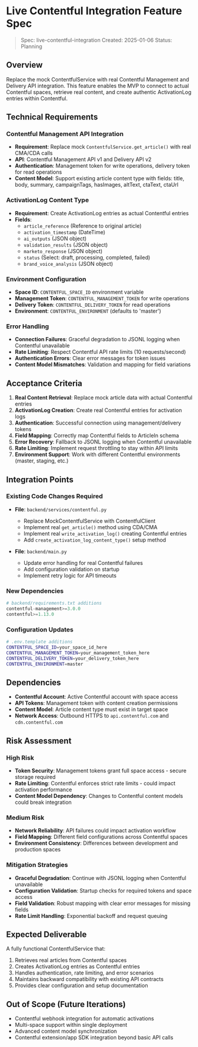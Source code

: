# Live Contentful Integration Feature Spec

> Spec: live-contentful-integration
> Created: 2025-01-06
> Status: Planning

## Overview

Replace the mock ContentfulService with real Contentful Management and Delivery API integration. This feature enables the MVP to connect to actual Contentful spaces, retrieve real content, and create authentic ActivationLog entries within Contentful.

## Technical Requirements

### Contentful Management API Integration
- **Requirement**: Replace mock `ContentfulService.get_article()` with real CMA/CDA calls
- **API**: Contentful Management API v1 and Delivery API v2
- **Authentication**: Management token for write operations, delivery token for read operations
- **Content Model**: Support existing article content type with fields: title, body, summary, campaignTags, hasImages, altText, ctaText, ctaUrl

### ActivationLog Content Type
- **Requirement**: Create ActivationLog entries as actual Contentful entries
- **Fields**:
  - `article_reference` (Reference to original article)
  - `activation_timestamp` (DateTime)
  - `ai_outputs` (JSON object)
  - `validation_results` (JSON object)
  - `marketo_response` (JSON object)
  - `status` (Select: draft, processing, completed, failed)
  - `brand_voice_analysis` (JSON object)

### Environment Configuration
- **Space ID**: `CONTENTFUL_SPACE_ID` environment variable
- **Management Token**: `CONTENTFUL_MANAGEMENT_TOKEN` for write operations
- **Delivery Token**: `CONTENTFUL_DELIVERY_TOKEN` for read operations
- **Environment**: `CONTENTFUL_ENVIRONMENT` (defaults to 'master')

### Error Handling
- **Connection Failures**: Graceful degradation to JSONL logging when Contentful unavailable
- **Rate Limiting**: Respect Contentful API rate limits (10 requests/second)
- **Authentication Errors**: Clear error messages for token issues
- **Content Model Mismatches**: Validation and mapping for field variations

## Acceptance Criteria

1. **Real Content Retrieval**: Replace mock article data with actual Contentful entries
2. **ActivationLog Creation**: Create real Contentful entries for activation logs
3. **Authentication**: Successful connection using management/delivery tokens
4. **Field Mapping**: Correctly map Contentful fields to ArticleIn schema
5. **Error Recovery**: Fallback to JSONL logging when Contentful unavailable
6. **Rate Limiting**: Implement request throttling to stay within API limits
7. **Environment Support**: Work with different Contentful environments (master, staging, etc.)

## Integration Points

### Existing Code Changes Required
- **File**: `backend/services/contentful.py`
  - Replace MockContentfulService with ContentfulClient
  - Implement real `get_article()` method using CDA/CMA
  - Implement real `write_activation_log()` creating Contentful entries
  - Add `create_activation_log_content_type()` setup method

- **File**: `backend/main.py`
  - Update error handling for real Contentful failures
  - Add configuration validation on startup
  - Implement retry logic for API timeouts

### New Dependencies
```python
# backend/requirements.txt additions
contentful-management>=3.0.0
contentful>=1.13.0
```

### Configuration Updates
```bash
# .env.template additions
CONTENTFUL_SPACE_ID=your_space_id_here
CONTENTFUL_MANAGEMENT_TOKEN=your_management_token_here
CONTENTFUL_DELIVERY_TOKEN=your_delivery_token_here
CONTENTFUL_ENVIRONMENT=master
```

## Dependencies

- **Contentful Account**: Active Contentful account with space access
- **API Tokens**: Management token with content creation permissions
- **Content Model**: Article content type must exist in target space
- **Network Access**: Outbound HTTPS to `api.contentful.com` and `cdn.contentful.com`

## Risk Assessment

### High Risk
- **Token Security**: Management tokens grant full space access - secure storage required
- **Rate Limiting**: Contentful enforces strict rate limits - could impact activation performance
- **Content Model Dependency**: Changes to Contentful content models could break integration

### Medium Risk
- **Network Reliability**: API failures could impact activation workflow
- **Field Mapping**: Different field configurations across Contentful spaces
- **Environment Consistency**: Differences between development and production spaces

### Mitigation Strategies
- **Graceful Degradation**: Continue with JSONL logging when Contentful unavailable
- **Configuration Validation**: Startup checks for required tokens and space access
- **Field Validation**: Robust mapping with clear error messages for missing fields
- **Rate Limit Handling**: Exponential backoff and request queuing

## Expected Deliverable

A fully functional ContentfulService that:
1. Retrieves real articles from Contentful spaces
2. Creates ActivationLog entries as Contentful entries
3. Handles authentication, rate limiting, and error scenarios
4. Maintains backward compatibility with existing API contracts
5. Provides clear configuration and setup documentation

## Out of Scope (Future Iterations)

- Contentful webhook integration for automatic activations
- Multi-space support within single deployment
- Advanced content model synchronization
- Contentful extension/app SDK integration beyond basic API calls
